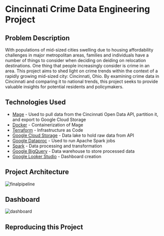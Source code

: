 # Cincinnati Crime Data Engineering Project

## Problem Description
With populations of mid-sized cities swelling due to housing affordability challenges in major metropolitan areas, families and individuals have a number of things to consider when deciding on deiding on relocation destinations. One thing that people increasingly consider is crime in an area. This project aims to shed light on crime trends within the context of a rapidly growing mid-sized city: Cincinnati, Ohio. By examining crime data in Cincinnati and comparing it to national trends, this project seeks to provide valuable insights for potential residents and policymakers.

## Technologies Used
* [Mage](mage.ai) - Used to pull data from the Cincinnati Open Data API, partition it, and export to Google Cloud Storage
* [Docker](https://www.docker.com/) - Containerization of Mage
* [Terraform](https://www.terraform.io/) - Infrastructure as Code
* [Google Cloud Storage](https://cloud.google.com/storage) - Data lake to hold raw data from API
* [Google Dataproc](https://cloud.google.com/dataproc) - Used to run Apache Spark jobs
* [Spark](https://spark.apache.org/) - Data processing and transformation
* [Google BigQuery](https://cloud.google.com/bigquery) - Data warehouse to store processed data
* [Google Looker Studio](https://cloud.google.com/looker-studio) - Dashboard creation

## Project Architecture
![finalpipeline](https://github.com/PeterD5353/ohio-crime-data/assets/58152012/77c28ceb-4f49-4e47-a6d0-cd7ac11ded1d)

## Dashboard
![dashboard](https://github.com/PeterD5353/ohio-crime-data/assets/58152012/6362a992-ec7c-4c18-9b6d-2cb31ef90393)


## Reproducing this Project

